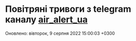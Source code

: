 # Повітряні тривоги з telegram каналу [air_alert_ua](https://t.me/air_alert_ua)

Оновлено:
вівторок, 9 серпня 2022 15:00:03 +0300
